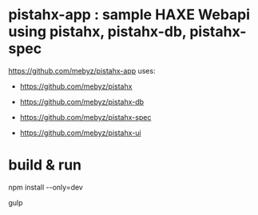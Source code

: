 # pistahx-app : sample HAXE Webapi using pistahx, pistahx-db, pistahx-spec

https://github.com/mebyz/pistahx-app uses:

- https://github.com/mebyz/pistahx

- https://github.com/mebyz/pistahx-db

- https://github.com/mebyz/pistahx-spec

- https://github.com/mebyz/pistahx-ui	

# build & run

npm install --only=dev

gulp
